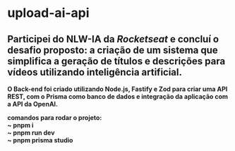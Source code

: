 # upload-ai-api

## Participei do <strong>NLW-IA da <em>Rocketseat</em> e concluí o desafio proposto: a criação de um sistema que simplifica a geração de títulos e descrições para vídeos utilizando inteligência artificial.

O Back-end foi criado utilizando Node.js, Fastify e Zod para criar uma API REST, com o Prisma como banco de dados e integração da aplicação com a API da OpenAI.

<strong>comandos para rodar o projeto:</strong><br>
~ pnpm i<br>
~ pnpm run dev<br>
~ pnpm prisma studio

